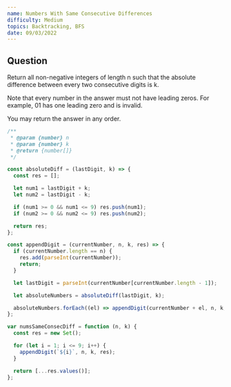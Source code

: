 ```yaml
---
name: Numbers With Same Consecutive Differences
difficulty: Medium
topics: Backtracking, BFS
date: 09/03/2022
---
```


## Question

Return all non-negative integers of length n such that the absolute difference between every two consecutive digits is k.

Note that every number in the answer must not have leading zeros. For example, 01 has one leading zero and is invalid.

You may return the answer in any order.

<!-- ![example]() -->

```js:solution.js showLineNumbers
/**
 * @param {number} n
 * @param {number} k
 * @return {number[]}
 */

const absoluteDiff = (lastDigit, k) => {
  const res = [];

  let num1 = lastDigit + k;
  let num2 = lastDigit - k;

  if (num1 >= 0 && num1 <= 9) res.push(num1);
  if (num2 >= 0 && num2 <= 9) res.push(num2);

  return res;
};

const appendDigit = (currentNumber, n, k, res) => {
  if (currentNumber.length == n) {
    res.add(parseInt(currentNumber));
    return;
  }

  let lastDigit = parseInt(currentNumber[currentNumber.length - 1]);

  let absoluteNumbers = absoluteDiff(lastDigit, k);

  absoluteNumbers.forEach((el) => appendDigit(currentNumber + el, n, k, res));
};

var numsSameConsecDiff = function (n, k) {
  const res = new Set();

  for (let i = 1; i <= 9; i++) {
    appendDigit(`${i}`, n, k, res);
  }

  return [...res.values()];
};
```

